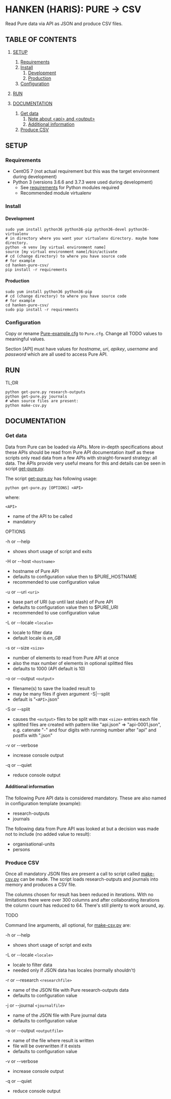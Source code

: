 # HANKEN (HARIS): PURE -> CSV

Read Pure data via API as JSON and produce CSV files.

## TABLE OF CONTENTS

1. [SETUP](#setup)
    1. [Requirements](#requirements)
    2. [Install](#install)
        1. [Development](#development)
        2. [Production](#production)
    3. [Configuration](#configuration)

2. [RUN](#run)

3. [DOCUMENTATION](#documentation)
    1. [Get data](#get-data)
        1. [Note about \<api\> and \<output\>](#note-about-api-and-output)
        2. [Additional information](#additional-information)
    2. [Produce CSV](#produce-csv)

## SETUP

### Requirements

* CentOS 7 (not actual requirement but this was the target environment during development)
* Python 3 (versions 3.6.6 and 3.7.3 were used during development)
    * See [requirements](requirements) for Python modules required
    * Recommended module virtualenv

### Install

#### Development

```shell
sudo yum install python36 python36-pip python36-devel python36-virtualenv
# in directory where you want your virtualenv directory. maybe home directory.
python -m venv [my virtual environment name]
source [my virtual environment name]/bin/activate
# cd (change directory) to where you have source code
# for example
cd hanken-pure-csv/
pip install -r requirements
```

#### Production

```shell
sudo yum install python36 python36-pip
# cd (change directory) to where you have source code
# for example
cd hanken-pure-csv/
sudo pip install -r requirements
```

### Configuration

Copy or rename [Pure-example.cfg](Pure-example.cfg) to `Pure.cfg`. Change all TODO values to meaningful values.

Section [API] must have values for _hostname_, _uri_, _apikey_, _username_ and _password_ which are all used to access Pure API.


## RUN

TL;DR

```shell
python get-pure.py research-outputs
python get-pure.py journals
# when source files are present:
python make-csv.py
```

## DOCUMENTATION

### Get data

Data from Pure can be loaded via APIs. More in-depth specifications about these APIs should be read from Pure API documentation itself as these scripts only read data from a few APIs with straight-forward strategy: all data. The APIs provide very useful means for this and details can be seen in script [get-pure.py](get-pure.py).

The script [get-pure.py](get-pure.py) has following usage:

`python get-pure.py [OPTIONS] <API>`

where:

`<API>`

* name of the API to be called
* mandatory

OPTIONS

-h or --help

* shows short usage of script and exits

-H or --host `<hostname>`

* hostname of Pure API
* defaults to configuration value then to $PURE\_HOSTNAME
* recommended to use configuration value

-u or --uri `<uri>`

* base part of URI (up until last slash) of Pure API
* defaults to configuration value then to $PURE\_URI
* recommended to use configuration value

-L or --locale `<locale>`

* locale to filter data
* default locale is _en\_GB_

-s or --size `<size>`

* number of elements to read from Pure API at once
* also the max number of elements in optional splitted files 
* defaults to 1000 (API default is 10)

-o or --output `<output>`

* filename(s) to save the loaded result to
* may be many files if given argument -S|--split
* default is "`<API>`.json"

-S or --split

* causes the `<output>` files to be split with max `<size>` entries each file
* splitted files are created with pattern like "api.json" => "api-0001.json", e.g. catenate "-" and four digits with running number after "api" and postfix with ".json"

-v or --verbose

* increase console output

-q or --quiet

* reduce console output


#### Additional information

The following Pure API data is considered mandatory. These are also named in configuration template (example):

* research-outputs
* journals

The following data from Pure API was looked at but a decision was made not to include (no added value to result):

* organisational-units
* persons


### Produce CSV

Once all mandatory JSON files are present a call to script called [make-csv.py](make-csv.py) can be made. The script loads research-outputs and journals into memory and produces a CSV file.

The columns chosen for result has been reduced in iterations. With no limitations there were over 300 columns and after collaborating iterations the column count has reduced to 64. There's still plenty to work around, ay.

TODO

Command line arguments, all optional, for [make-csv.py](make-csv.py) are:

-h or --help

* shows short usage of script and exits

-L or --locale `<locale>`

* locale to filter data
* needed only if JSON data has locales (normally shouldn't)

-r or --research `<researchfile>`

* name of the JSON file with Pure research-outputs data
* defaults to configuration value

-j or --journal `<journalfile>`

* name of the JSON file with Pure journal data
* defaults to configuration value

-o or --output `<outputfile>`

* name of the file where result is written
* file will be overwritten if it exists
* defaults to configuration value

-v or --verbose

* increase console output

-q or --quiet

* reduce console output

